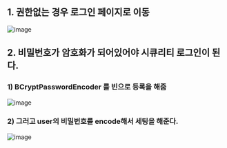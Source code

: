 ## 1. 권한없는 경우 로그인 페이지로 이동 ##

![image](https://user-images.githubusercontent.com/108928206/196728781-384b485a-6184-4f53-937a-eae7541857be.png)

## 2. 비밀번호가 암호화가 되어있어야 시큐리티 로그인이 된다. ##

### 1) BCryptPasswordEncoder 를 빈으로 등록을 해줌 
  
  ![image](https://user-images.githubusercontent.com/108928206/196731538-911a3403-fb77-4286-9fa1-d515ddf45217.png)

### 2) 그러고 user의 비밀번호를 encode해서 세팅을 해준다.

![image](https://user-images.githubusercontent.com/108928206/196731697-c11af87b-0ad4-4967-b7aa-2e8098a33b8b.png)
